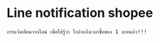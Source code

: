# Line notification shopee

``` การแจ้งเตือนจากไลน์ เพื่อให้รู้ว่า ใกล้จะถึงเวลาซื้อของ 1 บาทแล้ว!!!  ```